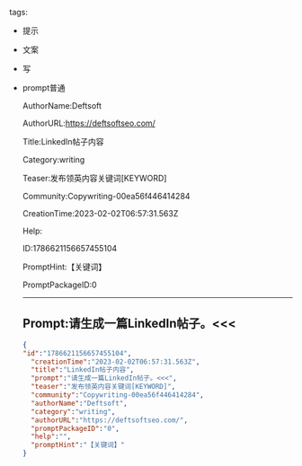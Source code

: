   tags: 
- 提示
- 文案
- 写
- prompt普通

  AuthorName:Deftsoft

  AuthorURL:https://deftsoftseo.com/

  Title:LinkedIn帖子内容

  Category:writing

  Teaser:发布领英内容关键词[KEYWORD]

  Community:Copywriting-00ea56f446414284

  CreationTime:2023-02-02T06:57:31.563Z

  Help:

  ID:1786621156657455104

  PromptHint:【关键词】

  PromptPackageID:0

  ---

  ## Prompt:请生成一篇LinkedIn帖子。<<<

  ```json
  {
  "id":"1786621156657455104",
    "creationTime":"2023-02-02T06:57:31.563Z",
    "title":"LinkedIn帖子内容",
    "prompt":"请生成一篇LinkedIn帖子。<<<",
    "teaser":"发布领英内容关键词[KEYWORD]",
    "community":"Copywriting-00ea56f446414284",
    "authorName":"Deftsoft",
    "category":"writing",
    "authorURL":"https://deftsoftseo.com/",
    "promptPackageID":"0",
    "help":"",
    "promptHint":"【关键词】"
  }
  ```
